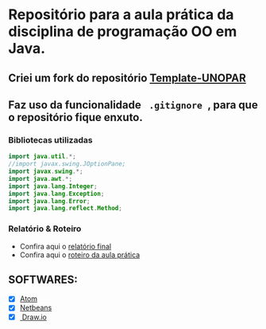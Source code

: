 # Repositório para a aula prática da disciplina de programação OO em Java.

## Criei um fork do repositório <a href="https://github.com/OgliariNatan/Template-UNOPAR">Template-UNOPAR</a>


## Faz uso da funcionalidade <code> .gitignore </code>, para que o repositório fique enxuto.



### Bibliotecas utilizadas
~~~java
import java.util.*;
//import javax.swing.JOptionPane;
import javax.swing.*;
import java.awt.*;
import java.lang.Integer;
import java.lang.Exception;
import java.lang.Error;
import java.lang.reflect.Method;
~~~

### Relatório & Roteiro

* Confira aqui o <a href="https://github.com/OgliariNatan/gerenciaBanco/blob/main/main.pdf"> relatório final</a>
* Confira aqui o <a href="https://github.com/OgliariNatan/gerenciaBanco/blob/main/Aula%20pr%C3%A1tica.pdf"> roteiro da aula prática</a>


## SOFTWARES:

 - [x] <a href="https://github.com/atom/atom">Atom</a>
 - [x] <a href="https://netbeans.apache.org/">Netbeans</a>
 - [x] <a href="draw.io"> Draw.io</a>
